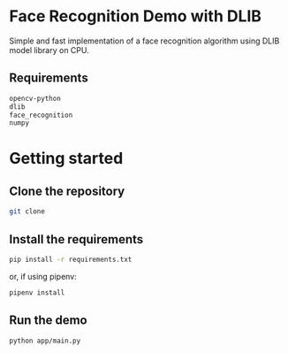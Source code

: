 # Face Recognition Demo with DLIB

Simple and fast implementation of a face recognition algorithm using DLIB model library on CPU.

## Requirements

```bash
opencv-python
dlib
face_recognition
numpy
```

# Getting started

## Clone the repository

```bash
git clone 

```

## Install the requirements

```bash
pip install -r requirements.txt
```

or, if using pipenv:

```bash
pipenv install
```

## Run the demo

```bash
python app/main.py
```
